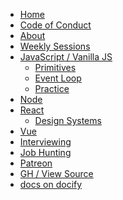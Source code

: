 <!-- <div style="width:100%;text-align:center;margin-top:-10px;">
<a href="/"><img src="./images/exJSLogo.png" height="50px"></a>
</div> -->

- [Home](/)
- [Code of Conduct](/codeOfConduct)
- [About](/about)
- [Weekly Sessions](/weekly_sessions/)
- [JavaScript / Vanilla JS](/vanilla)
  - [Primitives](/primitives)
  - [Event Loop](/eventLoop)
  - [Practice](/practice)
- [Node](/node/)
- [React](/react/)
  - [Design Systems](/react/design_systems)
- [Vue](/vue/)
- [Interviewing](/interviewing)
- [Job Hunting](/jobs)
- [Patreon](/patreon)
  <br/>
- [GH / View Source](https://github.com/explorejs)
- [docs on docify](https://docsify.js.org/)
